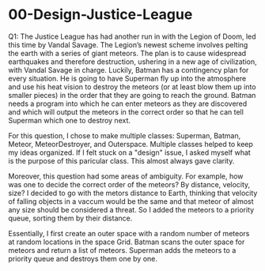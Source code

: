 # 00-Design-Justice-League

Q1: The Justice League has had another run in with the Legion of Doom, led this time by Vandal Savage. The Legion’s newest scheme involves pelting the earth with a series of giant meteors. The plan is to cause widespread earthquakes and therefore destruction, ushering in a new age of civilization, with Vandal Savage in charge. Luckily, Batman has a contingency plan for every situation. He is going to have Superman fly up into the atmosphere and use his heat vision to destroy the meteors (or at least blow them up into smaller pieces) in the order that they are going to reach the ground. Batman needs a program into which he can enter meteors as they are discovered and which will output the meteors in the correct order so that he can tell Superman which one to destroy next.

For this question, I chose to make multiple classes: Superman, Batman, Meteor, MeteorDestroyer, and Outerspace. Multiple classes helped to keep my ideas organized. If I felt stuck on a "design" issue, I asked myself what is the purpose of this paricular class. This almost always gave clarity.

Moreover, this question had some areas of ambiguity. For example, how was one to decide the correct order of the meteors? By distance, velocity, size? I decided to go with the metors distance to Earth, thinking that velocity of falling
objects in a vaccum would be the same and that meteor of almost any size should be considered a threat. So I added the
meteors to a priority queue, sorting them by their distance.

Essentially, I first create an outer space with a random number of meteors at random locations in the space Grid. Batman
scans the outer space for meteors and return a list of meteors. Superman adds the meteors to a priority queue and destroys
them one by one.
